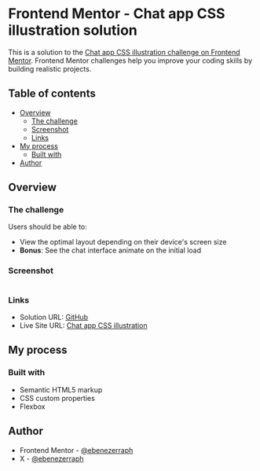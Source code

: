 # Frontend Mentor - Chat app CSS illustration solution

This is a solution to the [Chat app CSS illustration challenge on Frontend Mentor](https://www.frontendmentor.io/challenges/chat-app-css-illustration-O5auMkFqY). Frontend Mentor challenges help you improve your coding skills by building realistic projects.

## Table of contents

- [Overview](#overview)
  - [The challenge](#the-challenge)
  - [Screenshot](#screenshot)
  - [Links](#links)
- [My process](#my-process)
  - [Built with](#built-with)
- [Author](#author)

## Overview

### The challenge

Users should be able to:

- View the optimal layout depending on their device's screen size
- **Bonus**: See the chat interface animate on the initial load

### Screenshot

![]()

### Links

- Solution URL: [GitHub](https://github.com/ebenezerraph/chat-app-css-illustration)
- Live Site URL: [Chat app CSS illustration](https://ebenezerraph.github.io/chat-app-css-illustration/)

## My process

### Built with

- Semantic HTML5 markup
- CSS custom properties
- Flexbox

## Author

- Frontend Mentor - [@ebenezerraph](https://www.frontendmentor.io/profile/ebenezerraph)
- X - [@ebenezerraph](https://www.x.com/ebenezerraph)

